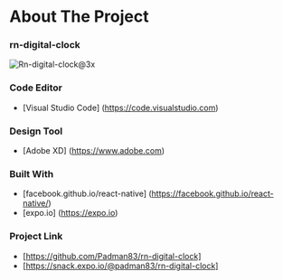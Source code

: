 # About The Project

### rn-digital-clock

![Rn-digital-clock@3x](https://user-images.githubusercontent.com/45048950/67507168-fbca3e80-f6c0-11e9-9065-0dd1eecd5ad6.png)

### Code Editor

* [Visual Studio Code] (https://code.visualstudio.com)


### Design Tool

* [Adobe XD] (https://www.adobe.com)


### Built With

* [facebook.github.io/react-native] (https://facebook.github.io/react-native/)
* [expo.io] (https://expo.io)


### Project Link

* [https://github.com/Padman83/rn-digital-clock]
* [https://snack.expo.io/@padman83/rn-digital-clock]
